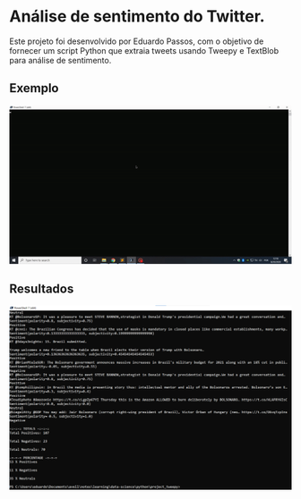 # Análise de sentimento do Twitter.
Este projeto foi desenvolvido por Eduardo Passos, com o objetivo de fornecer um script Python que extraia tweets usando Tweepy e TextBlob para análise de sentimento.

## Exemplo
<img src="export/sentiment-analysis-twitter.gif">

## Resultados
<img src="export/sentiment-analysis-twitter.png">
